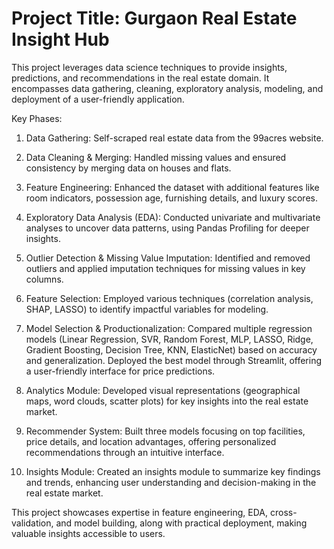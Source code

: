 # Project Title: Gurgaon Real Estate Insight Hub
This project leverages data science techniques to provide insights, predictions, and recommendations in the real estate domain. It encompasses data gathering, cleaning, exploratory analysis, modeling, and deployment of a user-friendly application.

Key Phases:
1. Data Gathering:
Self-scraped real estate data from the 99acres website.

2. Data Cleaning & Merging:
Handled missing values and ensured consistency by merging data on houses and flats.

3. Feature Engineering:
Enhanced the dataset with additional features like room indicators, possession age, furnishing details, and luxury scores.

4. Exploratory Data Analysis (EDA):
Conducted univariate and multivariate analyses to uncover data patterns, using Pandas Profiling for deeper insights.

5. Outlier Detection & Missing Value Imputation:
Identified and removed outliers and applied imputation techniques for missing values in key columns.

6. Feature Selection:
Employed various techniques (correlation analysis, SHAP, LASSO) to identify impactful variables for modeling.

7. Model Selection & Productionalization:
Compared multiple regression models (Linear Regression, SVR, Random Forest, MLP, LASSO, Ridge, Gradient Boosting, Decision Tree, KNN, ElasticNet) based on accuracy and generalization. Deployed the best model through Streamlit, offering a user-friendly interface for price predictions.

8. Analytics Module:
Developed visual representations (geographical maps, word clouds, scatter plots) for key insights into the real estate market.

9. Recommender System:
Built three models focusing on top facilities, price details, and location advantages, offering personalized recommendations through an intuitive interface.

10. Insights Module:
Created an insights module to summarize key findings and trends, enhancing user understanding and decision-making in the real estate market.

This project showcases expertise in feature engineering, EDA, cross-validation, and model building, along with practical deployment, making valuable insights accessible to users.
